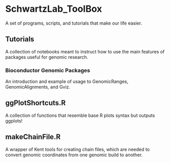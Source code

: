 # SchwartzLab_ToolBox

A set of programs, scripts, and tutorials that make our life easier.

## Tutorials

A collection of notebooks meant to instruct how to use the main features of
packages useful for genomic research.

### Bioconductor Genomic Packages

An introduction and example of usage to GenomicRanges, GenomicAlignments, and
Gviz.

## ggPlotShortcuts.R

A collection of functions that resemble base R plots syntax but outputs ggplots!

## makeChainFile.R

A wrapper of Kent tools for creating chain files, which are needed
to convert genomic coordinates from one genomic build to another.

